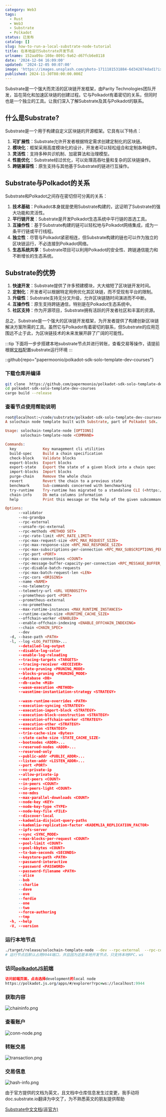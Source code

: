 ```yaml
---
category: Web3
tags:
  - Rust
  - Web3
  - Substrate
  - Polkadot
status: 已发布
catalog: []
slug: how-to-run-a-local-substrate-node-tutorial
title: 在本地运行Substrate开发节点
urlname: 152aa09a-108e-8091-9a62-d67fcb6e8118
date: '2024-12-04 16:09:00'
updated: '2024-12-05 00:07:00'
image: 'https://images.unsplash.com/photo-1711181531884-6d342874dad1?ixlib=rb-4.0.3&q=85&fm=jpg&crop=entropy&cs=srgb'
published: 2024-11-30T08:00:00.000Z
---
```


Substrate是一个强大而灵活的区块链开发框架，由Parity Technologies团队开发，旨在简化和加速区块链的创建过程。它与Polkadot有着密切的关系，但同时也是一个独立的工具。让我们深入了解Substrate及其与Polkadot的联系。


## 什么是Substrate?


Substrate是一个用于构建自定义区块链的开源框架。它具有以下特点：

1. **可扩展性**：Substrate允许开发者根据特定需求创建定制化的区块链。
2. **模块化**：框架采用高度模块化的设计，开发者可以轻松组合和定制各种组件。
3. **灵活性**：支持多种共识机制、加密算法和治理模型。
4. **性能优化**：Substrate经过优化，可以处理高吞吐量和复杂的区块链操作。
5. **跨链兼容性**：原生支持与其他基于Substrate的链进行互操作。

## Substrate与Polkadot的关系


Substrate和Polkadot之间存在密切但可分离的关系：

1. **技术基础**：Polkadot本身就是使用Substrate构建的，这证明了Substrate的强大功能和灵活性。
2. **平行链开发**：Substrate是开发Polkadot生态系统中平行链的首选工具。
3. **互操作性**：基于Substrate构建的链可以轻松地与Polkadot网络集成，成为一条平行链或平行线程。
4. **独立性**：尽管与Polkadot紧密相连，但Substrate构建的链也可以作为独立的区块链运行，不必连接到Polkadot网络。
5. **生态系统共享**：Substrate项目可以利用Polkadot的安全性、跨链通信能力和不断增长的生态系统。

## Substrate的优势

1. **快速开发**：Substrate提供了许多预建模块，大大缩短了区块链开发时间。
2. **定制化**：开发者可以根据特定用例优化其区块链，而不受现有平台的限制。
3. **升级性**：Substrate支持无分叉升级，允许区块链随时间演进而不中断。
4. **互操作性**：原生支持跨链通信，特别是在Polkadot生态系统中。
5. **社区支持**：作为开源项目，Substrate拥有活跃的开发者社区和丰富的资源。

总之，Substrate是一个强大的区块链开发框架，为开发者提供了构建创新区块链解决方案所需的工具。虽然它与Polkadot有着密切的联系，但Substrate的应用范围远不止于此，为区块链技术的未来发展开辟了广阔的可能性。


:::tip
下面将一步步搭建本地substrate节点并进行转账，查看交易等操作，请提前根据[文档](https://substrate-docs.pages.dev/en/install/macos/?mode=light)配置substrate运行环境
:::


::github{repo="papermoonio/polkadot-sdk-solo-template-dev-courses"}


### 下载仓库并编译


```bash
git clone  https://github.com/papermoonio/polkadot-sdk-solo-template-dev-courses 
cd polkadot-sdk-solo-template-dev-courses
cargo build --release
```


### 查看节点使用帮助说明


```prolog
root@localhost:~/code/substrate/polkadot-sdk-solo-template-dev-courses# ./target/release/solochain-template-node -h
A solochain node template built with Substrate, part of Polkadot Sdk.

Usage: solochain-template-node [OPTIONS]
       solochain-template-node <COMMAND>

Commands:
  key            Key management cli utilities
  build-spec     Build a chain specification
  check-block    Validate blocks
  export-blocks  Export blocks
  export-state   Export the state of a given block into a chain spec
  import-blocks  Import blocks
  purge-chain    Remove the whole chain
  revert         Revert the chain to a previous state
  benchmark      Sub-commands concerned with benchmarking
  try-runtime    Try-runtime has migrated to a standalone CLI (<https://github.com/paritytech/try-runtime-cli>). The subcommand exists as a stub and deprecation notice. It will be removed entirely some time after January 2024
  chain-info     Db meta columns information
  help           Print this message or the help of the given subcommand(s)

Options:
      --validator                                                                                Enable validator mode
      --no-grandpa                                                                               Disable GRANDPA
      --rpc-external                                                                             Listen to all RPC interfaces (default: local)
      --unsafe-rpc-external                                                                      Listen to all RPC interfaces
      --rpc-methods <METHOD SET>                                                                 RPC methods to expose. [default: auto] [possible values: auto, safe, unsafe]
      --rpc-rate-limit <RPC_RATE_LIMIT>                                                          RPC rate limiting (calls/minute) for each connection
      --rpc-max-request-size <RPC_MAX_REQUEST_SIZE>                                              Set the maximum RPC request payload size for both HTTP and WS in megabytes [default: 15]
      --rpc-max-response-size <RPC_MAX_RESPONSE_SIZE>                                            Set the maximum RPC response payload size for both HTTP and WS in megabytes [default: 15]
      --rpc-max-subscriptions-per-connection <RPC_MAX_SUBSCRIPTIONS_PER_CONNECTION>              Set the maximum concurrent subscriptions per connection [default: 1024]
      --rpc-port <PORT>                                                                          Specify JSON-RPC server TCP port
      --rpc-max-connections <COUNT>                                                              Maximum number of RPC server connections [default: 100]
      --rpc-message-buffer-capacity-per-connection <RPC_MESSAGE_BUFFER_CAPACITY_PER_CONNECTION>  The number of messages the RPC server is allowed to keep in memory [default: 64]
      --rpc-disable-batch-requests                                                               Disable RPC batch requests
      --rpc-max-batch-request-len <LEN>                                                          Limit the max length per RPC batch request
      --rpc-cors <ORIGINS>                                                                       Specify browser *origins* allowed to access the HTTP & WS RPC servers
      --name <NAME>                                                                              The human-readable name for this node
      --no-telemetry                                                                             Disable connecting to the Substrate telemetry server
      --telemetry-url <URL VERBOSITY>                                                            The URL of the telemetry server to connect to
      --prometheus-port <PORT>                                                                   Specify Prometheus exporter TCP Port
      --prometheus-external                                                                      Expose Prometheus exporter on all interfaces
      --no-prometheus                                                                            Do not expose a Prometheus exporter endpoint
      --max-runtime-instances <MAX_RUNTIME_INSTANCES>                                            The size of the instances cache for each runtime [max: 32] [default: 8]
      --runtime-cache-size <RUNTIME_CACHE_SIZE>                                                  Maximum number of different runtimes that can be cached [default: 2]
      --offchain-worker <ENABLED>                                                                Execute offchain workers on every block [default: when-authority] [possible values: always, never, when-authority]
      --enable-offchain-indexing <ENABLE_OFFCHAIN_INDEXING>                                      Enable offchain indexing API [default: false] [possible values: true, false]
      --chain <CHAIN_SPEC>                                                                       Specify the chain specification
      --dev                                                                                      Specify the development chain
  -d, --base-path <PATH>                                                                         Specify custom base path
  -l, --log <LOG_PATTERN>...                                                                     Sets a custom logging filter (syntax: `<target>=<level>`)
      --detailed-log-output                                                                      Enable detailed log output
      --disable-log-color                                                                        Disable log color output
      --enable-log-reloading                                                                     Enable feature to dynamically update and reload the log filter
      --tracing-targets <TARGETS>                                                                Sets a custom profiling filter
      --tracing-receiver <RECEIVER>                                                              Receiver to process tracing messages [default: log] [possible values: log]
      --state-pruning <PRUNING_MODE>                                                             Specify the state pruning mode
      --blocks-pruning <PRUNING_MODE>                                                            Specify the blocks pruning mode [default: archive-canonical]
      --database <DB>                                                                            Select database backend to use [possible values: rocksdb, paritydb, auto, paritydb-experimental]
      --db-cache <MiB>                                                                           Limit the memory the database cache can use
      --wasm-execution <METHOD>                                                                  Method for executing Wasm runtime code [default: compiled] [possible values: interpreted-i-know-what-i-do, compiled]
      --wasmtime-instantiation-strategy <STRATEGY>                                               The WASM instantiation method to use [default: pooling-copy-on-write] [possible values: pooling-copy-on-write, recreate-instance-copy-on-write, pooling,
                                                                                                 recreate-instance]
      --wasm-runtime-overrides <PATH>                                                            Specify the path where local WASM runtimes are stored
      --execution-syncing <STRATEGY>                                                             Runtime execution strategy for importing blocks during initial sync [possible values: native, wasm, both, native-else-wasm]
      --execution-import-block <STRATEGY>                                                        Runtime execution strategy for general block import (including locally authored blocks) [possible values: native, wasm, both, native-else-wasm]
      --execution-block-construction <STRATEGY>                                                  Runtime execution strategy for constructing blocks [possible values: native, wasm, both, native-else-wasm]
      --execution-offchain-worker <STRATEGY>                                                     Runtime execution strategy for offchain workers [possible values: native, wasm, both, native-else-wasm]
      --execution-other <STRATEGY>                                                               Runtime execution strategy when not syncing, importing or constructing blocks [possible values: native, wasm, both, native-else-wasm]
      --execution <STRATEGY>                                                                     The execution strategy that should be used by all execution contexts [possible values: native, wasm, both, native-else-wasm]
      --trie-cache-size <Bytes>                                                                  Specify the state cache size [default: 67108864]
      --state-cache-size <STATE_CACHE_SIZE>                                                      DEPRECATED: switch to `--trie-cache-size`
      --bootnodes <ADDR>...                                                                      Specify a list of bootnodes
      --reserved-nodes <ADDR>...                                                                 Specify a list of reserved node addresses
      --reserved-only                                                                            Whether to only synchronize the chain with reserved nodes
      --public-addr <PUBLIC_ADDR>...                                                             Public address that other nodes will use to connect to this node
      --listen-addr <LISTEN_ADDR>...                                                             Listen on this multiaddress
      --port <PORT>                                                                              Specify p2p protocol TCP port
      --no-private-ip                                                                            Always forbid connecting to private IPv4/IPv6 addresses
      --allow-private-ip                                                                         Always accept connecting to private IPv4/IPv6 addresses
      --out-peers <COUNT>                                                                        Number of outgoing connections we're trying to maintain [default: 8]
      --in-peers <COUNT>                                                                         Maximum number of inbound full nodes peers [default: 32]
      --in-peers-light <COUNT>                                                                   Maximum number of inbound light nodes peers [default: 100]
      --no-mdns                                                                                  Disable mDNS discovery (default: true)
      --max-parallel-downloads <COUNT>                                                           Maximum number of peers from which to ask for the same blocks in parallel [default: 5]
      --node-key <KEY>                                                                           Secret key to use for p2p networking
      --node-key-type <TYPE>                                                                     Crypto primitive to use for p2p networking [default: ed25519] [possible values: ed25519]
      --node-key-file <FILE>                                                                     File from which to read the node's secret key to use for p2p networking
      --discover-local                                                                           Enable peer discovery on local networks
      --kademlia-disjoint-query-paths                                                            Require iterative Kademlia DHT queries to use disjoint paths
      --kademlia-replication-factor <KADEMLIA_REPLICATION_FACTOR>                                Kademlia replication factor [default: 20]
      --ipfs-server                                                                              Join the IPFS network and serve transactions over bitswap protocol
      --sync <SYNC_MODE>                                                                         Blockchain syncing mode. [default: full] [possible values: full, fast, fast-unsafe, warp]
      --max-blocks-per-request <COUNT>                                                           Maximum number of blocks per request [default: 64]
      --pool-limit <COUNT>                                                                       Maximum number of transactions in the transaction pool [default: 8192]
      --pool-kbytes <COUNT>                                                                      Maximum number of kilobytes of all transactions stored in the pool [default: 20480]
      --tx-ban-seconds <SECONDS>                                                                 How long a transaction is banned for
      --keystore-path <PATH>                                                                     Specify custom keystore path
      --password-interactive                                                                     Use interactive shell for entering the password used by the keystore
      --password <PASSWORD>                                                                      Password used by the keystore
      --password-filename <PATH>                                                                 File that contains the password used by the keystore
      --alice                                                                                    Shortcut for `--name Alice --validator`
      --bob                                                                                      Shortcut for `--name Bob --validator`
      --charlie                                                                                  Shortcut for `--name Charlie --validator`
      --dave                                                                                     Shortcut for `--name Dave --validator`
      --eve                                                                                      Shortcut for `--name Eve --validator`
      --ferdie                                                                                   Shortcut for `--name Ferdie --validator`
      --one                                                                                      Shortcut for `--name One --validator`
      --two                                                                                      Shortcut for `--name Two --validator`
      --force-authoring                                                                          Enable authoring even when offline
      --tmp                                                                                      Run a temporary node
  -h, --help                                                                                     Print help (see more with '--help')
  -V, --version                                                                                  Print version
```


### 运行本地节点


```bash
./target/release/solochain-template-node --dev --rpc-external  --rpc-cors all
# 运行节点后默认占用9944端口，并且因为这是本地开发节点，只支持本地RPC，ws
```


### 访问[polkadotJS前端](https://polkadot.js.org/apps/#/explorer?rpc=ws://localhost:9944)


```prolog
访问前端页面，点击选择development的local node
https://polkadot.js.org/apps/#/explorer?rpc=ws://localhost:9944
```


### 获取内容


![chaininfo.png](https://prod-files-secure.s3.us-west-2.amazonaws.com/5d24fe63-e567-4804-86f9-9fdc62e13082/89be5adf-5619-4306-be75-45b425e3c446/chaininfo.png?X-Amz-Algorithm=AWS4-HMAC-SHA256&X-Amz-Content-Sha256=UNSIGNED-PAYLOAD&X-Amz-Credential=ASIAZI2LB466257AVDXO%2F20250314%2Fus-west-2%2Fs3%2Faws4_request&X-Amz-Date=20250314T213439Z&X-Amz-Expires=3600&X-Amz-Security-Token=IQoJb3JpZ2luX2VjEK3%2F%2F%2F%2F%2F%2F%2F%2F%2F%2FwEaCXVzLXdlc3QtMiJHMEUCIQCd5MY2EV0LFqYO1io27VCylSJKOnMqpFNn3pkyeHb1KgIgXp8jBiGRI3xU4HuC8siqQvdikofDaxrrJhhKfFuKDJoqiAQI9v%2F%2F%2F%2F%2F%2F%2F%2F%2F%2FARAAGgw2Mzc0MjMxODM4MDUiDFFKdRVNPt%2FSKa%2BT%2FircA0HZgQb6yHnadU4%2BalufDBKLQXnE9pk40GrNOOk8XGiVGaDdvf7mhoOQcqfaNw5KgqwDCxcHGCHm4CfpKYJ4iq7inMCaT99pv2MzboLY56P%2Fy08XYBAK9Ov49rHp1FuAuAsBqUF8D46iwBj5gvLnmJddXRqD1xP7fdp%2FxwUC%2BZOyuWoUo7o191Z0heDpIY1EpCAoiY1T%2BTmQ2I%2BkjTR6GtcppK21EyPpPCsxitOlKTO60sQ0hvXxlNL6rbXp32EuBs9vcV7rffotz1nRGSJS7lhptsRjLkxmfGsEZw5%2Bbr0lul1WfqLi%2FqAzwDvMStlmHbdc1ud4fbuDsTX%2Br%2Fw1Dr%2F3E%2FvGY6MTCegdoL5ZGxAewlzm5TasW4VHrGIfcJ7jAml%2BU4bFhItmdVW3wBuk2nXFqZGsMBkUPv3NJ%2Fg1lzLdpVZuGyrNS6vDRc8cjpHDkLsy27KXTW5T97pn3hLfUhgavkWI0pqbYndg9DXGLWz4CAjpV7TUa1M7aRJ6MOV6eaYyT8V2LjKq5asOiVs73K8YiraoE%2BZvsffX6KohTmGGk6lYODFPAYK6X2tPGnb5eFXjylsloSYSBif5g01cQ4VHZNVLZbovo8rLl7RQyIObi7mCqSlIXz%2B2ySMdMLix0r4GOqUBcJjOX%2FIbHnQ8DAOtyJiZXypbnYReOzAPHCIbyUZvuGm4Ozrs8N4%2FBjvMuzOgh3X988gpy%2BtXOdWbMgsSi3K5HMY2Xe1T4Zz8XlKhaGh4pPBLneCupxwulPNa5%2B9LqJjNLKwJgmNUM7ib%2FrtP%2FQZ4WDy7SGH1N4%2BqpxndI7DgT92SNuN1VzpWvhpQhqCFmOzGL4GREDsho5mNPbracxwG8uTWhAZP&X-Amz-Signature=0e0bc6d1081d225964888b7661f19e6869d1bf4e5879cb653c708e48f21223ab&X-Amz-SignedHeaders=host&x-id=GetObject)


### 查看账户


![conn-node.png](https://prod-files-secure.s3.us-west-2.amazonaws.com/5d24fe63-e567-4804-86f9-9fdc62e13082/05964f92-c6d8-42d1-b4a1-b3a852295683/conn-node.png?X-Amz-Algorithm=AWS4-HMAC-SHA256&X-Amz-Content-Sha256=UNSIGNED-PAYLOAD&X-Amz-Credential=ASIAZI2LB466257AVDXO%2F20250314%2Fus-west-2%2Fs3%2Faws4_request&X-Amz-Date=20250314T213439Z&X-Amz-Expires=3600&X-Amz-Security-Token=IQoJb3JpZ2luX2VjEK3%2F%2F%2F%2F%2F%2F%2F%2F%2F%2FwEaCXVzLXdlc3QtMiJHMEUCIQCd5MY2EV0LFqYO1io27VCylSJKOnMqpFNn3pkyeHb1KgIgXp8jBiGRI3xU4HuC8siqQvdikofDaxrrJhhKfFuKDJoqiAQI9v%2F%2F%2F%2F%2F%2F%2F%2F%2F%2FARAAGgw2Mzc0MjMxODM4MDUiDFFKdRVNPt%2FSKa%2BT%2FircA0HZgQb6yHnadU4%2BalufDBKLQXnE9pk40GrNOOk8XGiVGaDdvf7mhoOQcqfaNw5KgqwDCxcHGCHm4CfpKYJ4iq7inMCaT99pv2MzboLY56P%2Fy08XYBAK9Ov49rHp1FuAuAsBqUF8D46iwBj5gvLnmJddXRqD1xP7fdp%2FxwUC%2BZOyuWoUo7o191Z0heDpIY1EpCAoiY1T%2BTmQ2I%2BkjTR6GtcppK21EyPpPCsxitOlKTO60sQ0hvXxlNL6rbXp32EuBs9vcV7rffotz1nRGSJS7lhptsRjLkxmfGsEZw5%2Bbr0lul1WfqLi%2FqAzwDvMStlmHbdc1ud4fbuDsTX%2Br%2Fw1Dr%2F3E%2FvGY6MTCegdoL5ZGxAewlzm5TasW4VHrGIfcJ7jAml%2BU4bFhItmdVW3wBuk2nXFqZGsMBkUPv3NJ%2Fg1lzLdpVZuGyrNS6vDRc8cjpHDkLsy27KXTW5T97pn3hLfUhgavkWI0pqbYndg9DXGLWz4CAjpV7TUa1M7aRJ6MOV6eaYyT8V2LjKq5asOiVs73K8YiraoE%2BZvsffX6KohTmGGk6lYODFPAYK6X2tPGnb5eFXjylsloSYSBif5g01cQ4VHZNVLZbovo8rLl7RQyIObi7mCqSlIXz%2B2ySMdMLix0r4GOqUBcJjOX%2FIbHnQ8DAOtyJiZXypbnYReOzAPHCIbyUZvuGm4Ozrs8N4%2FBjvMuzOgh3X988gpy%2BtXOdWbMgsSi3K5HMY2Xe1T4Zz8XlKhaGh4pPBLneCupxwulPNa5%2B9LqJjNLKwJgmNUM7ib%2FrtP%2FQZ4WDy7SGH1N4%2BqpxndI7DgT92SNuN1VzpWvhpQhqCFmOzGL4GREDsho5mNPbracxwG8uTWhAZP&X-Amz-Signature=092e86402d5af46201363faf5210593762801a206db76873768e789a18c04c71&X-Amz-SignedHeaders=host&x-id=GetObject)


### 转账交易


![transaction.png](https://prod-files-secure.s3.us-west-2.amazonaws.com/5d24fe63-e567-4804-86f9-9fdc62e13082/65593d3b-9b56-4fbe-a383-1447c903127f/transaction.png?X-Amz-Algorithm=AWS4-HMAC-SHA256&X-Amz-Content-Sha256=UNSIGNED-PAYLOAD&X-Amz-Credential=ASIAZI2LB466257AVDXO%2F20250314%2Fus-west-2%2Fs3%2Faws4_request&X-Amz-Date=20250314T213439Z&X-Amz-Expires=3600&X-Amz-Security-Token=IQoJb3JpZ2luX2VjEK3%2F%2F%2F%2F%2F%2F%2F%2F%2F%2FwEaCXVzLXdlc3QtMiJHMEUCIQCd5MY2EV0LFqYO1io27VCylSJKOnMqpFNn3pkyeHb1KgIgXp8jBiGRI3xU4HuC8siqQvdikofDaxrrJhhKfFuKDJoqiAQI9v%2F%2F%2F%2F%2F%2F%2F%2F%2F%2FARAAGgw2Mzc0MjMxODM4MDUiDFFKdRVNPt%2FSKa%2BT%2FircA0HZgQb6yHnadU4%2BalufDBKLQXnE9pk40GrNOOk8XGiVGaDdvf7mhoOQcqfaNw5KgqwDCxcHGCHm4CfpKYJ4iq7inMCaT99pv2MzboLY56P%2Fy08XYBAK9Ov49rHp1FuAuAsBqUF8D46iwBj5gvLnmJddXRqD1xP7fdp%2FxwUC%2BZOyuWoUo7o191Z0heDpIY1EpCAoiY1T%2BTmQ2I%2BkjTR6GtcppK21EyPpPCsxitOlKTO60sQ0hvXxlNL6rbXp32EuBs9vcV7rffotz1nRGSJS7lhptsRjLkxmfGsEZw5%2Bbr0lul1WfqLi%2FqAzwDvMStlmHbdc1ud4fbuDsTX%2Br%2Fw1Dr%2F3E%2FvGY6MTCegdoL5ZGxAewlzm5TasW4VHrGIfcJ7jAml%2BU4bFhItmdVW3wBuk2nXFqZGsMBkUPv3NJ%2Fg1lzLdpVZuGyrNS6vDRc8cjpHDkLsy27KXTW5T97pn3hLfUhgavkWI0pqbYndg9DXGLWz4CAjpV7TUa1M7aRJ6MOV6eaYyT8V2LjKq5asOiVs73K8YiraoE%2BZvsffX6KohTmGGk6lYODFPAYK6X2tPGnb5eFXjylsloSYSBif5g01cQ4VHZNVLZbovo8rLl7RQyIObi7mCqSlIXz%2B2ySMdMLix0r4GOqUBcJjOX%2FIbHnQ8DAOtyJiZXypbnYReOzAPHCIbyUZvuGm4Ozrs8N4%2FBjvMuzOgh3X988gpy%2BtXOdWbMgsSi3K5HMY2Xe1T4Zz8XlKhaGh4pPBLneCupxwulPNa5%2B9LqJjNLKwJgmNUM7ib%2FrtP%2FQZ4WDy7SGH1N4%2BqpxndI7DgT92SNuN1VzpWvhpQhqCFmOzGL4GREDsho5mNPbracxwG8uTWhAZP&X-Amz-Signature=741f490be3c2046d856cf56d1c2bed780d327619f0d5eef67e83a9550455c88b&X-Amz-SignedHeaders=host&x-id=GetObject)


### 交易信息


![hash-info.png](https://prod-files-secure.s3.us-west-2.amazonaws.com/5d24fe63-e567-4804-86f9-9fdc62e13082/7b9b0ba8-edf2-4998-9e9d-9cde7a64aa23/hash-info.png?X-Amz-Algorithm=AWS4-HMAC-SHA256&X-Amz-Content-Sha256=UNSIGNED-PAYLOAD&X-Amz-Credential=ASIAZI2LB466257AVDXO%2F20250314%2Fus-west-2%2Fs3%2Faws4_request&X-Amz-Date=20250314T213439Z&X-Amz-Expires=3600&X-Amz-Security-Token=IQoJb3JpZ2luX2VjEK3%2F%2F%2F%2F%2F%2F%2F%2F%2F%2FwEaCXVzLXdlc3QtMiJHMEUCIQCd5MY2EV0LFqYO1io27VCylSJKOnMqpFNn3pkyeHb1KgIgXp8jBiGRI3xU4HuC8siqQvdikofDaxrrJhhKfFuKDJoqiAQI9v%2F%2F%2F%2F%2F%2F%2F%2F%2F%2FARAAGgw2Mzc0MjMxODM4MDUiDFFKdRVNPt%2FSKa%2BT%2FircA0HZgQb6yHnadU4%2BalufDBKLQXnE9pk40GrNOOk8XGiVGaDdvf7mhoOQcqfaNw5KgqwDCxcHGCHm4CfpKYJ4iq7inMCaT99pv2MzboLY56P%2Fy08XYBAK9Ov49rHp1FuAuAsBqUF8D46iwBj5gvLnmJddXRqD1xP7fdp%2FxwUC%2BZOyuWoUo7o191Z0heDpIY1EpCAoiY1T%2BTmQ2I%2BkjTR6GtcppK21EyPpPCsxitOlKTO60sQ0hvXxlNL6rbXp32EuBs9vcV7rffotz1nRGSJS7lhptsRjLkxmfGsEZw5%2Bbr0lul1WfqLi%2FqAzwDvMStlmHbdc1ud4fbuDsTX%2Br%2Fw1Dr%2F3E%2FvGY6MTCegdoL5ZGxAewlzm5TasW4VHrGIfcJ7jAml%2BU4bFhItmdVW3wBuk2nXFqZGsMBkUPv3NJ%2Fg1lzLdpVZuGyrNS6vDRc8cjpHDkLsy27KXTW5T97pn3hLfUhgavkWI0pqbYndg9DXGLWz4CAjpV7TUa1M7aRJ6MOV6eaYyT8V2LjKq5asOiVs73K8YiraoE%2BZvsffX6KohTmGGk6lYODFPAYK6X2tPGnb5eFXjylsloSYSBif5g01cQ4VHZNVLZbovo8rLl7RQyIObi7mCqSlIXz%2B2ySMdMLix0r4GOqUBcJjOX%2FIbHnQ8DAOtyJiZXypbnYReOzAPHCIbyUZvuGm4Ozrs8N4%2FBjvMuzOgh3X988gpy%2BtXOdWbMgsSi3K5HMY2Xe1T4Zz8XlKhaGh4pPBLneCupxwulPNa5%2B9LqJjNLKwJgmNUM7ib%2FrtP%2FQZ4WDy7SGH1N4%2BqpxndI7DgT92SNuN1VzpWvhpQhqCFmOzGL4GREDsho5mNPbracxwG8uTWhAZP&X-Amz-Signature=868a343692ec8454f0cd0cca013ee555147392832523ddab21c229dc929c1df0&X-Amz-SignedHeaders=host&x-id=GetObject)


由于官方提供的文档为英文，且文档中仓库信息发生过变更，我手动将doc.substrate.io翻译为中文了，为不熟悉英文的朋友提供帮助


[ Substrate中文文档(非官方)](https://substrate-docs.pages.dev/en/tutorials/build-a-blockchain/?mode=light)


